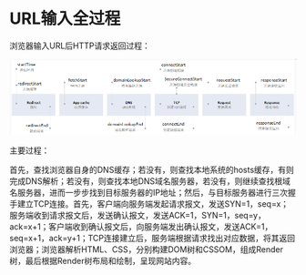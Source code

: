 # URL输入全过程

浏览器输入URL后HTTP请求返回过程：

![](/assets/URL输入全过程.png)

主要过程：

首先，查找浏览器自身的DNS缓存；若没有，则查找本地系统的hosts缓存，有则完成DNS解析；若没有，则查找本地DNS域名服务器，若没有，则继续查找根域名服务器，进而一步步找到目标服务器的IP地址；然后，与目标服务器进行三次握手建立TCP连接。首先，客户端向服务端发起请求报文，发送SYN=1，seq=x；服务端收到请求报文后，发送确认报文，发送ACK=1，SYN=1，seq=y，ack=x+1；客户端收到确认报文后，向服务端发出确认报文，发送ACK=1，seq=x+1，ack=y+1；TCP连接建立后，服务端根据请求找出对应数据，将其返回浏览器；浏览器解析HTML、CSS，分别构建DOM树和CSSOM，组成Render树，最后根据Render树布局和绘制，呈现网站内容。

